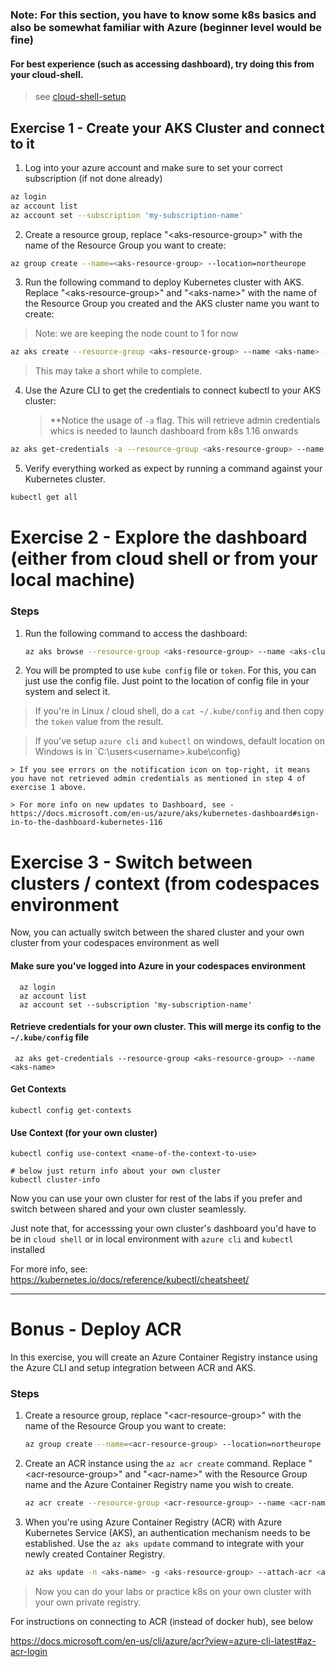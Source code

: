 ### Note: For this section, you have to know some k8s basics and also be somewhat familiar with Azure (beginner level would be fine)

#### For best experience (such as accessing dashboard), try doing this from your cloud-shell.

> see [cloud-shell-setup](https://github.com/suren-m/remote-workshop-env/blob/master/cloud_shell/cloud_shell_setup.md)


## Exercise 1 - Create your AKS Cluster and connect to it

1. Log into your azure account and make sure to set your correct subscription (if not done already)

  ```bash
  az login
  az account list
  az account set --subscription 'my-subscription-name'
  ```

2. Create a resource group, replace "\<aks-resource-group>" with the name of the Resource Group you want to create:

  ```bash
  az group create --name=<aks-resource-group> --location=northeurope
  ```

3. Run the following command to deploy Kubernetes cluster with AKS. Replace "\<aks-resource-group>" and "\<aks-name>" with the name of the Resource Group you created and the AKS cluster name you want to create:

> Note: we are keeping the node count to 1 for now
  ```bash
  az aks create --resource-group <aks-resource-group> --name <aks-name> --node-count 1 --node-vm-size "Standard_DS2_v2" --generate-ssh-keys
  ```
  
  > This may take a short while to complete.
 
4. Use the Azure CLI to get the credentials to connect kubectl to your AKS cluster:
  
   > **Notice the usage of `-a` flag. This will retrieve admin credentials whics is needed to launch dashboard from k8s 1.16 onwards
  ```bash
  az aks get-credentials -a --resource-group <aks-resource-group> --name <aks-name>
  ```

5. Verify everything worked as expect by running a command against your Kubernetes cluster.

  ```bash
  kubectl get all
  ```  

# Exercise 2 - Explore the dashboard (either from cloud shell or from your local machine)

### Steps

1. Run the following command to access the dashboard:

    ```bash
    az aks browse --resource-group <aks-resource-group> --name <aks-cluster-name>
    ``` 
2. You will be prompted to use `kube config` file or `token`. For this, you can just use the config file. Just point to the location of config file in your system and select it. 

  > If you're in Linux / cloud shell, do a `cat ~/.kube/config` and then copy the `token` value from the result.

  > If you've setup `azure cli` and `kubectl` on windows, default location on Windows is in `C:\users\<username>\.kube\config)   

    > If you see errors on the notification icon on top-right, it means you have not retrieved admin credentials as mentioned in step 4 of exercise 1 above.
    
    > For more info on new updates to Dashboard, see - https://docs.microsoft.com/en-us/azure/aks/kubernetes-dashboard#sign-in-to-the-dashboard-kubernetes-116
    
# Exercise 3 - Switch between clusters / context (from codespaces environment

Now, you can actually switch between the shared cluster and your own cluster from your codespaces environment as well

#### Make sure you've logged into Azure in your codespaces environment 

```
  az login
  az account list
  az account set --subscription 'my-subscription-name'
```

#### Retrieve credentials for your own cluster. This will merge its config to the `~/.kube/config` file

```
 az aks get-credentials --resource-group <aks-resource-group> --name <aks-name>
```


#### Get Contexts

```
kubectl config get-contexts
```

#### Use Context (for your own cluster)

```
kubectl config use-context <name-of-the-context-to-use>
```

```
# below just return info about your own cluster
kubectl cluster-info
```

Now you can use your own cluster for rest of the labs if you prefer and switch between shared and your own cluster seamlessly. 

Just note that, for accesssing your own cluster's dashboard you'd have to be in `cloud shell` or in local environment with `azure cli` and `kubectl` installed

For more info, see: https://kubernetes.io/docs/reference/kubectl/cheatsheet/

----   
    
# Bonus - Deploy ACR

In this exercise, you will create an Azure Container Registry instance using the Azure CLI and setup integration between ACR and AKS. 

### Steps

1. Create a resource group, replace "\<acr-resource-group>" with the name of the Resource Group you want to create:

    ```bash
    az group create --name=<acr-resource-group> --location=northeurope
    ```

2. Create an ACR instance using the ```az acr create``` command. Replace "\<acr-resource-group>" and "\<acr-name>" with the Resource Group name and the Azure Container Registry name you wish to create.

    ```bash
    az acr create --resource-group <acr-resource-group> --name <acr-name> --sku Basic
    ```

3. When you're using Azure Container Registry (ACR) with Azure Kubernetes Service (AKS), an authentication mechanism needs to be established. Use the ```az aks update``` command to integrate with your newly created Container Registry.

    ```bash
    az aks update -n <aks-name> -g <aks-resource-group> --attach-acr <acr-name>
    ``` 

> Now you can do your labs or practice k8s on your own cluster with your own private registry. 

For instructions on connecting to ACR (instead of docker hub), see below

https://docs.microsoft.com/en-us/cli/azure/acr?view=azure-cli-latest#az-acr-login


